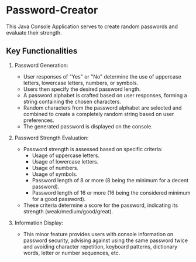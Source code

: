 # Password-Creator

This Java Console Application serves to create random passwords and evaluate their strength.


## Key Functionalities

1. Password Generation:
   - User responses of "Yes" or "No" determine the use of uppercase letters, lowercase letters, numbers, or symbols.
   - Users then specify the desired password length.
   - A password alphabet is crafted based on user responses, forming a string containing the chosen characters.
   - Random characters from the password alphabet are selected and combined to create a completely random string based on user preferences.
   - The generated password is displayed on the console.

2. Password Strength Evaluation:
   - Password strength is assessed based on specific criteria:
      - Usage of uppercase letters.
      - Usage of lowercase letters.
      - Usage of numbers.
      - Usage of symbols.
      - Password length of 8 or more (8 being the minimum for a decent password).
      - Password length of 16 or more (16 being the considered minimum for a good password).
   - These criteria determine a score for the password, indicating its strength (weak/medium/good/great).

3. Information Display:
   - This minor feature provides users with console information on password security, advising against using the same password twice and avoiding character repetition, keyboard patterns, dictionary words, letter or number sequences, etc.
